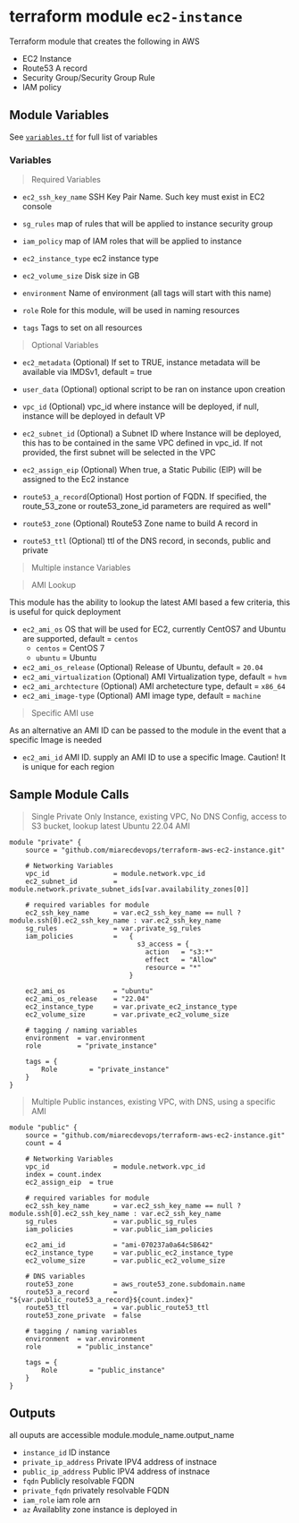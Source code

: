 # terraform module `ec2-instance`
Terraform module that creates the following in AWS
 - EC2 Instance
 - Route53 A record
 - Security Group/Security Group Rule
 - IAM policy

## Module Variables

See [`variables.tf`](./variables.tf) for full list of variables

### Variables

> Required Variables
- `ec2_ssh_key_name` SSH Key Pair Name. Such key must exist in EC2 console
- `sg_rules` map of rules that will be applied to instance security group
- `iam_policy` map of IAM roles that will be applied to instance

- `ec2_instance_type` ec2 instance type
- `ec2_volume_size` Disk size in GB
- `environment` Name of environment (all tags will start with this name)
- `role` Role for this module, will be used in naming resources
- `tags` Tags to set on all resources

> Optional Variables

- `ec2_metadata` (Optional) If set to TRUE, instance metadata will be available via IMDSv1, default = true
- `user_data` (Optional) optional script to be ran on instance upon creation
- `vpc_id` (Optional) vpc_id where instance will be deployed, if null, instance will be deployed in default VP
- `ec2_subnet_id` (Optional) a Subnet ID where Instance will be deployed, this has to be contained in the same VPC defined in vpc_id. If not provided, the first subnet will be selected in the VPC
- `ec2_assign_eip` (Optional) When true, a Static Pubilic (ElP) will be assigned to the Ec2 instance

- `route53_a_record`(Optional) Host portion of FQDN. If specified, the route_53_zone or  route53_zone_id parameters are required as well"
- `route53_zone` (Optional) Route53 Zone name to build A record in
- `route53_ttl` (Optional) ttl of the DNS record, in seconds, public and private
>  Multiple instance Variables

> AMI Lookup

This module has the ability to lookup the latest AMI based a few criteria, this is useful for quick deployment

- `ec2_ami_os` OS that will be used for EC2, currently CentOS7 and Ubuntu are supported, default = `centos`
    - `centos` = CentOS 7
    - `ubuntu` = Ubuntu
- `ec2_ami_os_release` (Optional) Release of Ubuntu,   default = `20.04`
- `ec2_ami_virtualization` (Optional) AMI Virtualization type, default = `hvm`
- `ec2_ami_archtecture` (Optional) AMI archetecture type, default = `x86_64`
- `ec2_ami_image-type` (Optional) AMI image type, default = `machine`

> Specific AMI use

As an alternative an AMI ID can be passed to the module in the event that a specific Image is needed
- `ec2_ami_id` AMI ID. supply an AMI ID to use a specific Image. Caution! It is unique for each region

## Sample Module Calls

> Single Private Only Instance, existing VPC, No DNS Config, access to S3 bucket, lookup latest Ubuntu 22.04 AMI

```hcl
module "private" {
    source = "github.com/miarecdevops/terraform-aws-ec2-instance.git"

    # Networking Variables
    vpc_id                = module.network.vpc_id
    ec2_subnet_id         = module.network.private_subnet_ids[var.availability_zones[0]]

    # required variables for module
    ec2_ssh_key_name      = var.ec2_ssh_key_name == null ? module.ssh[0].ec2_ssh_key_name : var.ec2_ssh_key_name
    sg_rules              = var.private_sg_rules
    iam_policies          =   {
                                s3_access = {
                                  action   = "s3:*"
                                  effect   = "Allow"
                                  resource = "*"
                              }

    ec2_ami_os            = "ubuntu"
    ec2_ami_os_release    = "22.04"
    ec2_instance_type     = var.private_ec2_instance_type
    ec2_volume_size       = var.private_ec2_volume_size

    # tagging / naming variables
    environment  = var.environment
    role         = "private_instance"

    tags = {
        Role        = "private_instance"
    }
}
```

> Multiple Public instances, existing VPC, with DNS, using a specific AMI

```hcl
module "public" {
    source = "github.com/miarecdevops/terraform-aws-ec2-instance.git"
    count = 4

    # Networking Variables
    vpc_id                = module.network.vpc_id
    index = count.index
    ec2_assign_eip  = true

    # required variables for module
    ec2_ssh_key_name      = var.ec2_ssh_key_name == null ? module.ssh[0].ec2_ssh_key_name : var.ec2_ssh_key_name
    sg_rules              = var.public_sg_rules
    iam_policies          = var.public_iam_policies

    ec2_ami_id            = "ami-070237a0a64c58642"
    ec2_instance_type     = var.public_ec2_instance_type
    ec2_volume_size       = var.public_ec2_volume_size

    # DNS variables
    route53_zone          = aws_route53_zone.subdomain.name
    route53_a_record      = "${var.public_route53_a_record}${count.index}"
    route53_ttl           = var.public_route53_ttl
    route53_zone_private  = false

    # tagging / naming variables
    environment  = var.environment
    role         = "public_instance"

    tags = {
        Role        = "public_instance"
    }
}

```

## Outputs

all ouputs are accessible module.module_name.output_name

- `instance_id`  ID instance
- `private_ip_address` Private IPV4 address of instnace
- `public_ip_address` Public IPV4 address of instnace
- `fqdn` Publicly resolvable FQDN
- `private_fqdn` privately resolvable FQDN
- `iam_role` iam role arn
- `az` Availablity zone instance is deployed in